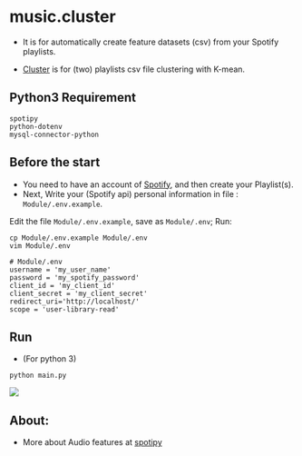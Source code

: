 # music.cluster

* It is for automatically create feature datasets (csv) from your Spotify playlists.

* [Cluster](./Cluster/) is for (two) playlists csv file clustering with K-mean.

## Python3 Requirement
```
spotipy
python-dotenv
mysql-connector-python
```

## Before the start
* You need to have an account of [Spotify](https://www.spotify.com/tw/), and then create your Playlist(s).
* Next, Write your (Spotify api) personal information in file : `Module/.env.example`.

Edit the file `Module/.env.example`, save as `Module/.env`; Run:
```
cp Module/.env.example Module/.env
vim Module/.env
```

```
# Module/.env
username = 'my_user_name'
password = 'my_spotify_password'
client_id = 'my_client_id'
client_secret = 'my_client_secret'
redirect_uri='http://localhost/'
scope = 'user-library-read'
```

## Run
* (For python 3)
```
python main.py
```

![](./img/demo.gif)

## About:

* More about Audio features at [spotipy](https://developer.spotify.com/documentation/web-api/reference/tracks/get-several-audio-features/)
